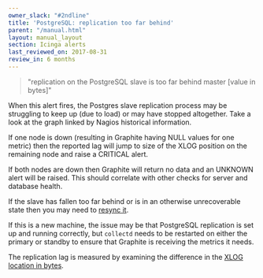 ```yaml
---
owner_slack: "#2ndline"
title: 'PostgreSQL: replication too far behind'
parent: "/manual.html"
layout: manual_layout
section: Icinga alerts
last_reviewed_on: 2017-08-31
review_in: 6 months
---
```


> "replication on the PostgreSQL slave is too far behind master [value in bytes]"

When this alert fires, the Postgres slave replication process may be
struggling to keep up (due to load) or may have stopped altogether. Take
a look at the graph linked by Nagios historical information.

If one node is down (resulting in Graphite having NULL values for one
metric) then the reported lag will jump to size of the XLOG position on
the remaining node and raise a CRITICAL alert.

If both nodes are down then Graphite will return no data and an UNKNOWN
alert will be raised. This should correlate with other checks for server
and database health.

If the slave has fallen too far behind or is in an otherwise
unrecoverable state then you may need to [resync
it](/manual/setup-postgresql-replication.html#syncing-a-standby).

If this is a new machine, the issue may be that PostgreSQL replication
is set up and running correctly, but `collectd` needs to be restarted on
either the primary or standby to ensure that Graphite is receiving the
metrics it needs.

The replication lag is measured by examining the difference in the [XLOG
location in
bytes](https://wiki.postgresql.org/wiki/Streaming_Replication).

